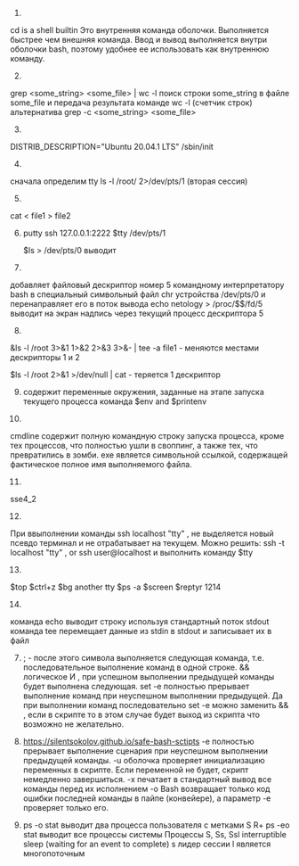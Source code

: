 1.
 cd is a shell builtin
 Это внутренняя команда оболочки. Выполняется быстрее чем внешняя команда. Ввод и вывод выполняется внутри
 оболочки bash, поэтому удобнее ее использовать как внутреннюю команду. 
 
2. 
  grep <some_string> <some_file> | wc -l
  поиск строки  some_string в файле some_file и передача результата команде wc -l (счетчик строк)
  альтернатива grep -с <some_string> <some_file>

3.
  DISTRIB_DESCRIPTION="Ubuntu 20.04.1 LTS"
  /sbin/init 

4.
  сначала определим tty
  ls -l /root/ 2>/dev/pts/1 (вторая сессия)
  
5.
  cat < file1 > file2

6. 
   putty ssh 127.0.0.1:2222
   $tty 
   /dev/pts/1
   
   $ls > /dev/pts/0 выводит

7. 
  добавляет файловый дескриптор номер 5 командному интерпретатору bash в 
  специальный символьный файл chr устройства /dev/pts/0 и перенаправляет его в поток вывода
  echo netology > /proc/$$/fd/5	выводит на экран надпись через текущий процесс дескриптора 5

8.
  &ls -l /root 3>&1 1>&2 2>&3 3>&- | tee -a file1  - меняются местами дескрипторы 1 и 2
  
  $ls -l /root 2>&1 >/dev/null | cat  - теряется 1 дескриптор 
  
  
9.
   содержит переменные окружения, заданные на этапе запуска текущего процесса
   команда $env and $printenv

10. 
   cmdline содержит полную  командную  строку  запуска  процесса,  кроме  тех
   процессов,  что  полностью  ушли в своппинг, а также тех, что превратились в зомби.
   exe является символьной ссылкой, содержащей фактическое полное имя выполняемого файла.

11.
   sse4_2

12. 
  При ввыполнении команды ssh localhost "tty" , не выделяется новый псевдо терминал и не отрабатывает на текущем.
  Можно решить: ssh -t localhost "tty" , or ssh user@localhost и выполнить команду $tty

13.
  $top
  $ctrl+z
  $bg
  another tty
  $ps -a 
  $screen
  $reptyr 1214
  
14. 
   команда echo выводит строку используя стандартный поток stdout 
   команда tee перемещает данные из stdin в stdout и записывает их в файл
   

7. ; - после этого символа выполняется следующая команда, т.е. последовательное выполнение команд в одной строке.
    && логическое И , при успешном выполнении предыдущей команды будет выполнена следующая.
    set -e полностью прерывает выполнение команд при неуспешном выполнении предыдущей. 
    Да при выполнении команд последовательно set -e можно заменить && , если в скрипте то в этом случае будет выход из скрипта что возможно не желательно.

8. https://silentsokolov.github.io/safe-bash-sctipts
  -e полностью прерывает выполнение сценария при неуспешном  выполнении предыдущей команды.
  -u  оболочка проверяет инициализацию переменных в скрипте. Если переменной не будет, скрипт немедленно завершиться.
  -x печатает в стандартный вывод все команды перед их исполнением
  -o Bash возвращает только код ошибки последней команды в пайпе (конвейере), а параметр -e проверяет только его. 

9. ps -o stat 
  выводит два процесса пользователя с метками
 S 
 R+
 ps -eo stat 
  выводит все процессы системы
  Процессы S, Ss, Ssl interruptible sleep (waiting for an event to complete)
   s лидер сессии
   l является многопоточным
